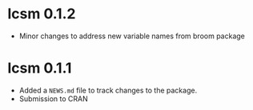 # lcsm 0.1.2

* Minor changes to address new variable names from broom package

# lcsm 0.1.1

* Added a `NEWS.md` file to track changes to the package.
* Submission to CRAN